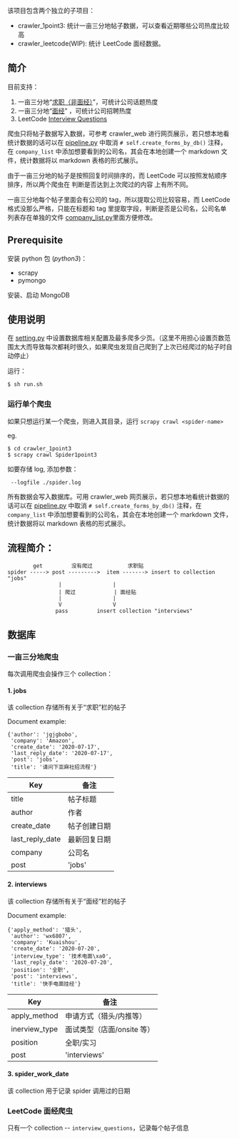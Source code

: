 该项目包含两个独立的子项目：

- crawler_1point3: 统计一亩三分地帖子数据，可以查看近期哪些公司热度比较高
- crawler_leetcode(WIP): 统计 LeetCode 面经数据。

## 简介

目前支持：
1. 一亩三分地“[求职（非面经）](https://www.1point3acres.com/bbs/forum-28-1.html)”，可统计公司话题热度 
2. 一亩三分地“[面经](https://www.1point3acres.com/bbs/forum-145-1.html)” ，可统计公司招聘热度
3. LeetCode [Interview Questions](https://leetcode.com/discuss/interview-question?currentPage=1&orderBy=newest_to_oldest&query=)

爬虫只将帖子数据写入数据，可参考 crawler_web 进行网页展示，若只想本地看统计数据的话可以在 [pipeline.py](crawler_1point3/pipelines.py) 中取消 `# self.create_forms_by_db()` 注释，在 `company_list` 中添加想要看到的公司名，其会在本地创建一个 markdown 文件，统计数据将以 markdown 表格的形式展示。

由于一亩三分地的帖子是按照回复时间排序的，而 LeetCode 可以按照发帖顺序排序，所以两个爬虫在 判断是否达到上次爬过的内容 上有所不同。

一亩三分地每个帖子里面会有公司的 tag，所以提取公司比较容易，而 LeetCode 格式没那么严格，只能在标题和 tag 里提取字段，判断是否是公司名，公司名单列表存在单独的文件 [company_list.py](crawler_leetcode/crawler_leetcode/company_list.py)里面方便修改。

## Prerequisite

安装 python 包 (*python3*)： 
- scrapy
- pymongo

安装、启动 MongoDB

## 使用说明

在 [setting.py](crawler_1point3/crawler_1point3/settings.py) 中设置数据库相关配置及最多爬多少页。（这里不用担心设置页数范围太大而导致每次都耗时很久，如果爬虫发现自己爬到了上次已经爬过的帖子时自动停止）

运行：

```cmd
$ sh run.sh
```

### 运行单个爬虫

如果只想运行某一个爬虫，则进入其目录，运行 `scrapy crawl <spider-name>`

eg.

```
$ cd crawler_1point3
$ scrapy crawl Spider1point3 
```

如要存储 log, 添加参数：

```
 --logfile ./spider.log
```

所有数据会写入数据库。可用 crawler_web 网页展示，若只想本地看统计数据的话可以在 [pipeline.py](crawler_1point3/crawler_1point3/pipelines.py) 中取消 `# self.create_forms_by_db()` 注释，在 `company_list` 中添加想要看到的公司名，其会在本地创建一个 markdown 文件，统计数据将以 markdown 表格的形式展示。

## 流程简介：

```
        get         没有爬过           求职贴   
spider -----> post --------->  item -------> insert to collection "jobs"
                |                |
                | 爬过            | 面经贴
                |                | 
                V                V
               pass         insert collection "interviews"
```

## 数据库

### 一亩三分地爬虫

<!-- 考虑再三还是先选择 MongoDB。因为就应用来讲不会有太多写入和并发现象，爬虫写入一次之后主要还是以读取为主，故不需要考虑关系型数据库的 ACID 特性。为了方便使用以及日后方便的可扩展性，选择 MongoDB。 -->
每次调用爬虫会操作三个 collection：

#### 1. jobs

该 collection 存储所有关于“求职”栏的帖子

Document example:

```
{'author': 'jgjgbobo',
 'company': 'Amazon',
 'create_date': '2020-07-17',
 'last_reply_date': '2020-07-17',
 'post': 'jobs',
 'title': '请问下亚麻社招流程'}
```

| Key | 备注 |
| --- | ---- |
| title | 帖子标题 |
| author | 作者 |
| create_date | 帖子创建日期 |
| last_reply_date | 最新回复日期 |
| company | 公司名 |
| post | 'jobs' |

#### 2. interviews

该 collection 存储所有关于“面经”栏的帖子

Document example:

```
{'apply_method': '猎头',
 'author': 'wx6807',
 'company': 'Kuaishou',
 'create_date': '2020-07-20',
 'interview_type': '技术电面\xa0',
 'last_reply_date': '2020-07-20',
 'position': '全职',
 'post': 'interviews',
 'title': '快手电面挂经'}
 ```

| Key | 备注 |
| --- | ---- |
| apply_method | 申请方式（猎头/内推等） |
| inerview_type | 面试类型（店面/onsite 等） |
| position | 全职/实习 |
| post | 'interviews' |

#### 3. spider_work_date

该 collection 用于记录 spider 调用过的日期

### LeetCode 面经爬虫

只有一个 collection -- `interview_questions`，记录每个帖子信息